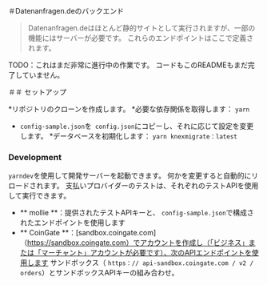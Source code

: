 ＃Datenanfragen.deのバックエンド

> Datenanfragen.deはほとんど静的サイトとして実行されますが、一部の機能にはサーバーが必要です。 これらのエンドポイントはここで定義されます。

TODO：これはまだ非常に進行中の作業です。 コードもこのREADMEもまだ完了していません。

＃＃ セットアップ

*リポジトリのクローンを作成します。
*必要な依存関係を取得します： `yarn`
* `config-sample.json`を` config.json`にコピーし、それに応じて設定を変更します。
*データベースを初期化します： `yarn knexmigrate：latest`
### Development

`yarndev`を使用して開発サーバーを起動できます。 何かを変更すると自動的にリロードされます。 支払いプロバイダーのテストは、それぞれのテストAPIを使用して実行できます。

* ** mollie **：提供されたテストAPIキーと、 `config-sample.json`で構成されたエンドポイントを使用します
* ** CoinGate **：[sandbox.coingate.com]（https://sandbox.coingate.com）でアカウントを作成し（「ビジネス」または「マーチャント」アカウントが必要です）、次のAPIエンドポイントを使用します サンドボックス（ `https：// api-sandbox.coingate.com / v2 / orders`）とサンドボックスAPIキーの組み合わせ。
